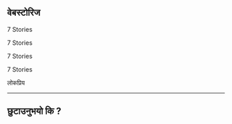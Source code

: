 वेबस्टोरिज
----------

7 Stories

7 Stories

7 Stories

7 Stories

लोकप्रिय


----------

छुटाउनुभयो कि ?[](/content/donotmissed)
---------------------------------------